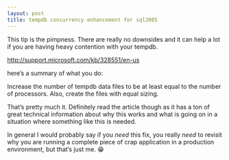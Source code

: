 ```yaml
---
layout: post
title: tempdb concurrency enhancement for sql2005
---
```


This tip is the pimpness. There are really no downsides and it can help a lot if you are having heavy contention with your tempdb.

http://support.microsoft.com/kb/328551/en-us

here’s a summary of what you do:

Increase the number of tempdb data files to be at least equal to the number of processors. Also, create the files with equal sizing.

That’s pretty much it. Definitely read the article though as it has a ton of great technical information about why this works and what is going on in a situation where something like this is needed.

In general I would probably say if you *need* this fix, you really *need* to revisit why you are running a complete piece of crap application in a production environment, but that’s just me. 😁